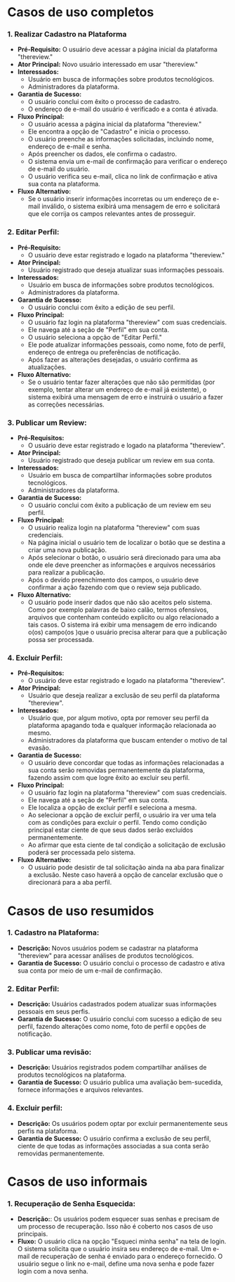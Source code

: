 # Casos de uso completos

### 1. **Realizar Cadastro na Plataforma**

- **Pré-Requisito:** O usuário deve acessar a página inicial da plataforma "thereview."
- **Ator Principal:** Novo usuário interessado em usar "thereview."
- **Interessados:**
  - Usuário em busca de informações sobre produtos tecnológicos.
  - Administradores da plataforma.
- **Garantia de Sucesso:**
  - O usuário conclui com êxito o processo de cadastro.
  - O endereço de e-mail do usuário é verificado e a conta é ativada.
- **Fluxo Principal:**
  - O usuário acessa a página inicial da plataforma "thereview."
  - Ele encontra a opção de "Cadastro" e inicia o processo.
  - O usuário preenche as informações solicitadas, incluindo nome, endereço de e-mail e senha.
  - Após preencher os dados, ele confirma o cadastro.
  - O sistema envia um e-mail de confirmação para verificar o endereço de e-mail do usuário.
  - O usuário verifica seu e-mail, clica no link de confirmação e ativa sua conta na plataforma.
- **Fluxo Alternativo:**
  - Se o usuário inserir informações incorretas ou um endereço de e-mail inválido, o sistema exibirá uma mensagem de erro e solicitará que ele corrija os campos relevantes antes de prosseguir.

### 2. **Editar Perfil:**

- **Pré-Requisito:**
  - O usuário deve estar registrado e logado na plataforma "thereview."
- **Ator Principal:**
  - Usuário registrado que deseja atualizar suas informações pessoais.
- **Interessados:**
  - Usuário em busca de informações sobre produtos tecnológicos.
  - Administradores da plataforma.
- **Garantia de Sucesso:**
  - O usuário conclui com êxito a edição de seu perfil.
- **Fluxo Principal:**
  - O usuário faz login na plataforma "thereview" com suas credenciais.
  - Ele navega até a seção de "Perfil" em sua conta.
  - O usuário seleciona a opção de "Editar Perfil."
  - Ele pode atualizar informações pessoais, como nome, foto de perfil, endereço de entrega ou preferências de notificação.
  - Após fazer as alterações desejadas, o usuário confirma as atualizações.
- **Fluxo Alternativo:**
  - Se o usuário tentar fazer alterações que não são permitidas (por exemplo, tentar alterar um endereço de e-mail já existente), o sistema exibirá uma mensagem de erro e instruirá o usuário a fazer as correções necessárias.

### 3. **Publicar um Review:**

- **Pré-Requisitos:**
  - O usuário deve estar registrado e logado na plataforma "thereview".
- **Ator Principal:**
  - Usuário registrado que deseja publicar um review em sua conta.
- **Interessados:**
  - Usuário em busca de compartilhar informações sobre produtos tecnológicos.
  - Administradores da plataforma.
- **Garantia de Sucesso:**
  - O usuário conclui com êxito a publicação de um review em seu perfil.
- **Fluxo Principal:**
  - O usuário realiza login na plataforma "thereview" com suas credenciais.
  - Na página inicial o usuário tem de localizar o botão que se destina a criar uma nova publicação.
  - Após selecionar o botão, o usuário será direcionado para uma aba onde ele deve preencher as informações e arquivos necessários para realizar a publicação.
  - Após o devido preenchimento dos campos, o usuário deve confirmar a ação fazendo com que o review seja publicado.
- **Fluxo Alternativo:**
  - O usuário pode inserir dados que não são aceitos pelo sistema. Como por exemplo palavras de baixo calão, termos ofensivos, arquivos que contenham conteúdo explicito ou algo relacionado a tais casos. O sistema irá exibir uma mensagem de erro indicando o(os) campo(os )que o usuário precisa alterar para que a publicação possa ser processada.

### 4. **Excluir Perfil:**

- **Pré-Requisitos:**
  - O usuário deve estar registrado e logado na plataforma "thereview".
- **Ator Principal:**
  - Usuário que deseja realizar a exclusão de seu perfil da plataforma "thereview".
- **Interessados:**
  - Usuário que, por algum motivo, opta por remover seu perfil da plataforma apagando toda e qualquer informação relacionada ao mesmo.
  - Administradores da plataforma que buscam entender o motivo de tal evasão.
- **Garantia de Sucesso:**
  - O usuário deve concordar que todas as informações relacionadas a sua conta serão removidas permanentemente da plataforma, fazendo assim com que logre êxito ao excluir seu perfil.
- **Fluxo Principal:**
  - O usuário faz login na plataforma "thereview" com suas credenciais.
  - Ele navega até a seção de "Perfil" em sua conta.
  - Ele localiza a opção de excluir perfil e seleciona a mesma.
  - Ao selecionar a opção de excluir perfil, o usuário ira ver uma tela com as condições para excluir o perfil. Tendo como condição principal estar ciente de que seus dados serão excluídos permanentemente.
  - Ao afirmar que esta ciente de tal condição a solicitação de exclusão poderá ser processada pelo sistema.
- **Fluxo Alternativo:**
  - O usuário pode desistir de tal solicitação ainda na aba para finalizar a exclusão. Neste caso haverá a opção de cancelar exclusão que o direcionará para a aba perfil.

# Casos de uso resumidos

### 1. **Cadastro na Plataforma:**

- **Descrição:** Novos usuários podem se cadastrar na plataforma "thereview" para acessar análises de produtos tecnológicos.
- **Garantia de Sucesso:**
  O usuário conclui o processo de cadastro e ativa sua conta por meio de um e-mail de confirmação.

### 2. **Editar Perfil:**

- **Descrição:** Usuários cadastrados podem atualizar suas informações pessoais em seus perfis.
- **Garantia de Sucesso:** O usuário conclui com sucesso a edição de seu perfil, fazendo alterações como nome, foto de perfil e opções de notificação.

### 3. **Publicar uma revisão:**

- **Descrição:** Usuários registrados podem compartilhar análises de produtos tecnológicos na plataforma.
- **Garantia de Sucesso:** O usuário publica uma avaliação bem-sucedida, fornece informações e arquivos relevantes.

### 4. **Excluir perfil:**

- **Descrição:** Os usuários podem optar por excluir permanentemente seus perfis na plataforma.
- **Garantia de Sucesso:** O usuário confirma a exclusão de seu perfil, ciente de que todas as informações associadas a sua conta serão removidas permanentemente.

# Casos de uso informais

### 1. **Recuperação de Senha Esquecida:**

- **Descrição:**: Os usuários podem esquecer suas senhas e precisam de um processo de recuperação. Isso não é coberto nos casos de uso principais.
- **Fluxo:**
  O usuário clica na opção "Esqueci minha senha" na tela de login.
  O sistema solicita que o usuário insira seu endereço de e-mail.
  Um e-mail de recuperação de senha é enviado para o endereço fornecido.
  O usuário segue o link no e-mail, define uma nova senha e pode fazer login com a nova senha.
